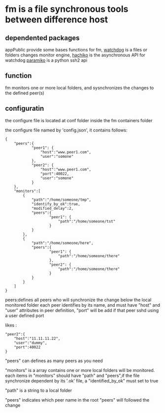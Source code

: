 # fm is a file synchronous tools between difference host
## dependented packages
appPublic provide some bases functions for fm,
[watchdog](https://pypi.org/project/watchdog/) is a files or folders changes monitor engine,
[hachiko](https://github.com/biesnecker/hachiko) is the asynchronous API for watchdog
[paramiko](https://github.com/paramiko/paramiko) is a python ssh2 api

## function
fm monitors one or more local folders, and sysnchronizes the changes to the defined peer(s)

## configuratin
the configure file is located at conf folder inside the fm containers folder

the configure file named by 'config.json', it contains follows:
```
{
	"peers":{
			"peer1": {
				"host":"www.peer1.com",
				"user":"somone"
			},
			"peer2": {
				"host":"www.peer1.com",
				"port":40022,
				"user":"somone"
			}
	},
	"monitors":[
		{
			"path":"/home/someone/tmp",
			"identify_by_ok":true,
			"modified_delay":2,
			"peers":{
					"peer1": {
						"path":"/home/someone/tst"
					}
			}
		},
		{
			"path":"/home/someone/here",
			"peers":{
					"peer1": {
						"path":"/home/someone/there"
					},
					"peer2": {
						"path":"/home/someone/there"
					}
			}
		}
	]
}
```

peers:defines all peers who will synchronize the change below the local monitored folder 
each peer identifies by its name, and must have "host" and "user" attributes in peer definition, "port" will be add if that peer sshd using a user defined port

likes :
```
"peer2":{
	"host":"11.11.11.22",
	"user":"dummy",
	"port":40022
}
```

"peers" can defines as many peers as you need


"monitors" is a array contains one or more local folders will be monitored.
each items in "monitors" should have "path" and "peers",if the file synchronize dependent by its '.ok' file, a "identified_by_ok" must set to true 

"path" is a string to a local folder

"peers" indicates which peer name in the root "peers" will followed the change
